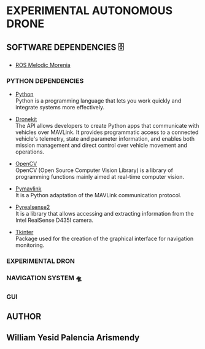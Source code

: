 #  EXPERIMENTAL AUTONOMOUS DRONE 


## SOFTWARE DEPENDENCIES :file_cabinet:


* [ROS Melodic Morenia](http://wiki.ros.org/melodic) <br>

### PYTHON DEPENDENCIES

* [Python](https://www.python.org/) <br>
Python is a programming language that lets you work quickly and integrate systems more effectively.  

* [Dronekit](https://dronekit.io/) <br>
The API allows developers to create Python apps that communicate with vehicles over MAVLink. It provides programmatic access to a connected vehicle's telemetry, state and parameter information, and enables both mission management and direct control over vehicle movement and operations.

* [OpenCV](https://opencv.org/) <br>
OpenCV (Open Source Computer Vision Library) is a library of programming functions mainly aimed at real-time computer vision.

* [Pymavlink](https://github.com/ArduPilot/pymavlink)<br>
It is a Python adaptation of the MAVLink communication protocol.

* [Pyrealsense2](https://intelrealsense.github.io/librealsense/python_docs/_generated/pyrealsense2.html) <br>
It is a library that allows accessing and extracting information from the Intel RealSense D435I camera.

* [Tkinter](https://docs.python.org/es/3/library/tk.html)<br>
Package used for the creation of the graphical interface for navigation monitoring.

### EXPERIMENTAL DRON

### NAVIGATION SYSTEM :flying_saucer:

### GUI

## AUTHOR

## William Yesid Palencia Arismendy


